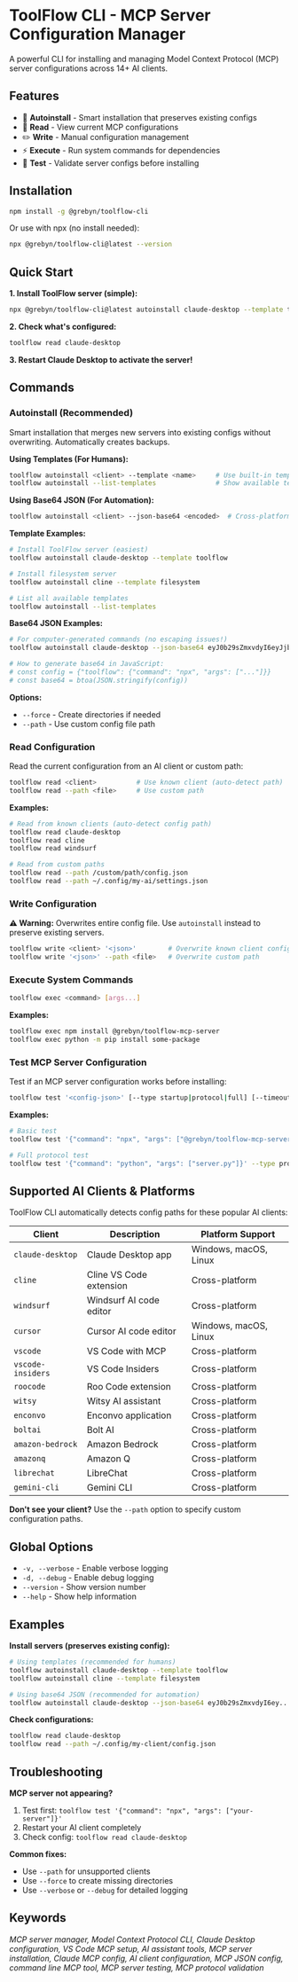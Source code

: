 # ToolFlow CLI - MCP Server Configuration Manager

A powerful CLI for installing and managing Model Context Protocol (MCP) server configurations across 14+ AI clients.

## Features

- 🚀 **Autoinstall** - Smart installation that preserves existing configs
- 📖 **Read** - View current MCP configurations 
- ✏️ **Write** - Manual configuration management
- ⚡ **Execute** - Run system commands for dependencies
- 🧪 **Test** - Validate server configs before installing

## Installation

```bash
npm install -g @grebyn/toolflow-cli
```

Or use with npx (no install needed):
```bash
npx @grebyn/toolflow-cli@latest --version
```

## Quick Start

**1. Install ToolFlow server (simple):**
```bash
npx @grebyn/toolflow-cli@latest autoinstall claude-desktop --template toolflow
```

**2. Check what's configured:**
```bash
toolflow read claude-desktop
```

**3. Restart Claude Desktop to activate the server!**

## Commands

### Autoinstall (Recommended)

Smart installation that merges new servers into existing configs without overwriting. Automatically creates backups.

**Using Templates (For Humans):**
```bash
toolflow autoinstall <client> --template <name>     # Use built-in template
toolflow autoinstall --list-templates               # Show available templates
```

**Using Base64 JSON (For Automation):**
```bash
toolflow autoinstall <client> --json-base64 <encoded>  # Cross-platform safe JSON
```

**Template Examples:**
```bash
# Install ToolFlow server (easiest)
toolflow autoinstall claude-desktop --template toolflow

# Install filesystem server
toolflow autoinstall cline --template filesystem

# List all available templates
toolflow autoinstall --list-templates
```

**Base64 JSON Examples:**
```bash
# For computer-generated commands (no escaping issues!)
toolflow autoinstall claude-desktop --json-base64 eyJ0b29sZmxvdyI6eyJjb21tYW5kIjoibnB4IiwiYXJncyI6WyJAZ3JlYnluL3Rvb2xmbG93LW1jcC1zZXJ2ZXJAbGF0ZXN0Il0sImVudiI6eyJDTElFTlQiOiJjbGF1ZGUtZGVza3RvcCJ9fX0=

# How to generate base64 in JavaScript:
# const config = {"toolflow": {"command": "npx", "args": ["..."]}}
# const base64 = btoa(JSON.stringify(config))
```

**Options:**
- `--force` - Create directories if needed
- `--path` - Use custom config file path

### Read Configuration

Read the current configuration from an AI client or custom path:

```bash
toolflow read <client>          # Use known client (auto-detect path)
toolflow read --path <file>     # Use custom path
```

**Examples:**
```bash
# Read from known clients (auto-detect config path)
toolflow read claude-desktop
toolflow read cline
toolflow read windsurf

# Read from custom paths
toolflow read --path /custom/path/config.json
toolflow read --path ~/.config/my-ai/settings.json
```

### Write Configuration

**⚠️ Warning:** Overwrites entire config file. Use `autoinstall` instead to preserve existing servers.

```bash
toolflow write <client> '<json>'        # Overwrite known client config
toolflow write '<json>' --path <file>   # Overwrite custom path
```

### Execute System Commands

```bash
toolflow exec <command> [args...]
```

**Examples:**
```bash
toolflow exec npm install @grebyn/toolflow-mcp-server
toolflow exec python -m pip install some-package
```

### Test MCP Server Configuration

Test if an MCP server configuration works before installing:

```bash
toolflow test '<config-json>' [--type startup|protocol|full] [--timeout ms]
```

**Examples:**
```bash
# Basic test
toolflow test '{"command": "npx", "args": ["@grebyn/toolflow-mcp-server"]}'

# Full protocol test
toolflow test '{"command": "python", "args": ["server.py"]}' --type protocol
```

## Supported AI Clients & Platforms

ToolFlow CLI automatically detects config paths for these popular AI clients:

| Client | Description | Platform Support |
|--------|-------------|------------------|
| `claude-desktop` | Claude Desktop app | Windows, macOS, Linux |
| `cline` | Cline VS Code extension | Cross-platform |
| `windsurf` | Windsurf AI code editor | Cross-platform |
| `cursor` | Cursor AI code editor | Windows, macOS, Linux |
| `vscode` | VS Code with MCP | Cross-platform |
| `vscode-insiders` | VS Code Insiders | Cross-platform |
| `roocode` | Roo Code extension | Cross-platform |
| `witsy` | Witsy AI assistant | Cross-platform |
| `enconvo` | Enconvo application | Cross-platform |
| `boltai` | Bolt AI | Cross-platform |
| `amazon-bedrock` | Amazon Bedrock | Cross-platform |
| `amazonq` | Amazon Q | Cross-platform |
| `librechat` | LibreChat | Cross-platform |
| `gemini-cli` | Gemini CLI | Cross-platform |

**Don't see your client?** Use the `--path` option to specify custom configuration paths.

## Global Options

- `-v, --verbose` - Enable verbose logging
- `-d, --debug` - Enable debug logging
- `--version` - Show version number
- `--help` - Show help information

## Examples

**Install servers (preserves existing config):**
```bash
# Using templates (recommended for humans)
toolflow autoinstall claude-desktop --template toolflow
toolflow autoinstall cline --template filesystem

# Using base64 JSON (recommended for automation)
toolflow autoinstall claude-desktop --json-base64 eyJ0b29sZmxvdyI6ey...
```

**Check configurations:**
```bash
toolflow read claude-desktop
toolflow read --path ~/.config/my-client/config.json
```

## Troubleshooting

**MCP server not appearing?**
1. Test first: `toolflow test '{"command": "npx", "args": ["your-server"]}'`
2. Restart your AI client completely
3. Check config: `toolflow read claude-desktop`

**Common fixes:**
- Use `--path` for unsupported clients
- Use `--force` to create missing directories  
- Use `--verbose` or `--debug` for detailed logging

## Keywords

*MCP server manager, Model Context Protocol CLI, Claude Desktop configuration, VS Code MCP setup, AI assistant tools, MCP server installation, Claude MCP config, AI client configuration, MCP JSON config, command line MCP tool, MCP server testing, MCP protocol validation*